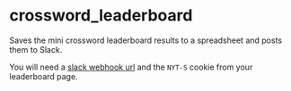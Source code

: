 # crossword_leaderboard
Saves the mini crossword leaderboard results to a spreadsheet and posts them to Slack.

You will need a [slack webhook url](https://mrkaye97.github.io/slackr/articles/webhook-setup.html) and the `NYT-S` cookie from your leaderboard page.


